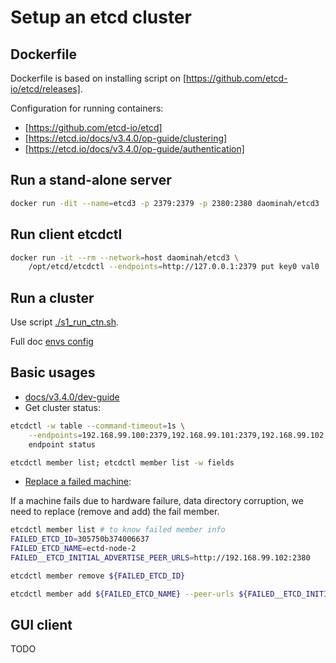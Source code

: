 # Setup an etcd cluster


## Dockerfile

Dockerfile is based on installing script on [https://github.com/etcd-io/etcd/releases].

Configuration for running containers:

* [https://github.com/etcd-io/etcd]
* [https://etcd.io/docs/v3.4.0/op-guide/clustering]
* [https://etcd.io/docs/v3.4.0/op-guide/authentication]


## Run a stand-alone server

````bash
docker run -dit --name=etcd3 -p 2379:2379 -p 2380:2380 daominah/etcd3
````

## Run client etcdctl

````bash
docker run -it --rm --network=host daominah/etcd3 \
    /opt/etcd/etcdctl --endpoints=http://127.0.0.1:2379 put key0 val0
````

## Run a cluster

Use script [./s1_run_ctn.sh](./s1_run_ctn.sh).

Full doc [envs config](https://etcd.io/docs/v3.4.0/op-guide/configuration/)

## Basic usages

* [docs/v3.4.0/dev-guide](https://etcd.io/docs/v3.4.0/dev-guide/interacting_v3/)
* Get cluster status:

````bash
etcdctl -w table --command-timeout=1s \
    --endpoints=192.168.99.100:2379,192.168.99.101:2379,192.168.99.102:2379 \
    endpoint status

etcdctl member list; etcdctl member list -w fields
````

* [Replace a failed machine](https://github.com/etcd-io/etcd/blob/61354ff8ede7dde7839e0df987f37cda931fd740/Documentation/op-guide/runtime-configuration.md#replace-a-failed-machine):

If a machine fails due to hardware failure, data directory corruption,
we need to replace (remove and add) the fail member.

````bash
etcdctl member list # to know failed member info
FAILED_ETCD_ID=305750b374006637
FAILED_ETCD_NAME=ectd-node-2
FAILED__ETCD_INITIAL_ADVERTISE_PEER_URLS=http://192.168.99.102:2380

etcdctl member remove ${FAILED_ETCD_ID}

etcdctl member add ${FAILED_ETCD_NAME} --peer-urls ${FAILED__ETCD_INITIAL_ADVERTISE_PEER_URLS}
````

## GUI client

TODO
